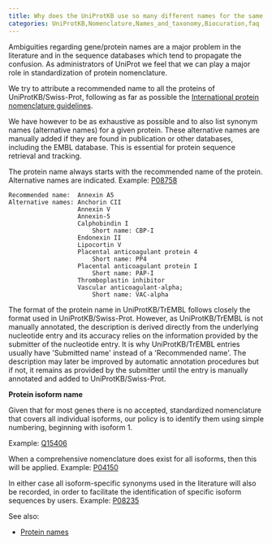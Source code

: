 ```yaml
---
title: Why does the UniProtKB use so many different names for the same protein?
categories: UniProtKB,Nomenclature,Names_and_taxonomy,Biocuration,faq
---
```


Ambiguities regarding gene/protein names are a major
problem in the literature and in the sequence databases
which tend to propagate the confusion. As administrators of
UniProt we feel that we can play a major role in standardization
of protein nomenclature.

We try to attribute a recommended name to all the proteins
of UniProtKB/Swiss-Prot, following as far as possible the [International protein nomenclature guidelines](http://www.uniprot.org/docs/International_Protein_Nomenclature_Guidelines.pdf).

We have however to be as exhaustive as possible and to also
list synonym names (alternative names) for a given protein.
These alternative names are manually added if they are found in
publication or other databases, including the EMBL database.
This is essential for protein sequence retrieval and tracking.

The protein name always starts with the recommended name of the protein.
Alternative names are indicated. Example: [P08758](http://www.uniprot.org/uniprot/P08758#names_and_taxonomy)

```
Recommended name:  Annexin A5
Alternative names: Anchorin CII
                   Annexin V
                   Annexin-5
                   Calphobindin I
                       Short name: CBP-I
                   Endonexin II
                   Lipocortin V
                   Placental anticoagulant protein 4
                       Short name: PP4
                   Placental anticoagulant protein I
                       Short name: PAP-I
                   Thromboplastin inhibitor
                   Vascular anticoagulant-alpha;
                       Short name: VAC-alpha

```

The format of the protein name in UniProtKB/TrEMBL
follows closely the format used in
UniProtKB/Swiss-Prot. However, as UniProtKB/TrEMBL
is not manually annotated, the description is derived directly
from the underlying nucleotide entry and its accuracy relies
on the information provided by the submitter of the nucleotide
entry. It is why UniProtKB/TrEMBL entries usually have 'Submitted name' instead of a 'Recommended name'.
The description may later be improved by automatic
annotation procedures but if not, it remains as provided by
the submitter until the entry is manually annotated and added
to UniProtKB/Swiss-Prot.

**Protein isoform name**

Given that for most genes there is no accepted, standardized nomenclature that covers all individual isoforms,
our policy is to identify them using simple numbering, beginning with isoform 1.

Example: [Q15406](http://www.uniprot.org/uniprot/Q15406#sequences)

When a comprehensive nomenclature does exist for all isoforms, then this will be applied.
Example: [P04150](http://www.uniprot.org/uniprot/P04150#sequences)

In either case all isoform-specific synonyms used in the literature will also be recorded,
in order to facilitate the identification of specific isoform sequences by users.
Example: [P08235](http://www.uniprot.org/uniprot/P08235#sequences)

See also:

- [Protein names](http://www.uniprot.org/manual/protein_names)